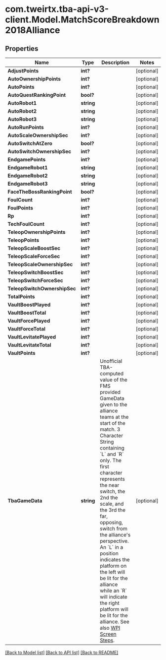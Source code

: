 # com.tweirtx.tba-api-v3-client.Model.MatchScoreBreakdown2018Alliance
## Properties

Name | Type | Description | Notes
------------ | ------------- | ------------- | -------------
**AdjustPoints** | **int?** |  | [optional] 
**AutoOwnershipPoints** | **int?** |  | [optional] 
**AutoPoints** | **int?** |  | [optional] 
**AutoQuestRankingPoint** | **bool?** |  | [optional] 
**AutoRobot1** | **string** |  | [optional] 
**AutoRobot2** | **string** |  | [optional] 
**AutoRobot3** | **string** |  | [optional] 
**AutoRunPoints** | **int?** |  | [optional] 
**AutoScaleOwnershipSec** | **int?** |  | [optional] 
**AutoSwitchAtZero** | **bool?** |  | [optional] 
**AutoSwitchOwnershipSec** | **int?** |  | [optional] 
**EndgamePoints** | **int?** |  | [optional] 
**EndgameRobot1** | **string** |  | [optional] 
**EndgameRobot2** | **string** |  | [optional] 
**EndgameRobot3** | **string** |  | [optional] 
**FaceTheBossRankingPoint** | **bool?** |  | [optional] 
**FoulCount** | **int?** |  | [optional] 
**FoulPoints** | **int?** |  | [optional] 
**Rp** | **int?** |  | [optional] 
**TechFoulCount** | **int?** |  | [optional] 
**TeleopOwnershipPoints** | **int?** |  | [optional] 
**TeleopPoints** | **int?** |  | [optional] 
**TeleopScaleBoostSec** | **int?** |  | [optional] 
**TeleopScaleForceSec** | **int?** |  | [optional] 
**TeleopScaleOwnershipSec** | **int?** |  | [optional] 
**TeleopSwitchBoostSec** | **int?** |  | [optional] 
**TeleopSwitchForceSec** | **int?** |  | [optional] 
**TeleopSwitchOwnershipSec** | **int?** |  | [optional] 
**TotalPoints** | **int?** |  | [optional] 
**VaultBoostPlayed** | **int?** |  | [optional] 
**VaultBoostTotal** | **int?** |  | [optional] 
**VaultForcePlayed** | **int?** |  | [optional] 
**VaultForceTotal** | **int?** |  | [optional] 
**VaultLevitatePlayed** | **int?** |  | [optional] 
**VaultLevitateTotal** | **int?** |  | [optional] 
**VaultPoints** | **int?** |  | [optional] 
**TbaGameData** | **string** | Unofficial TBA-computed value of the FMS provided GameData given to the alliance teams at the start of the match. 3 Character String containing &#x60;L&#x60; and &#x60;R&#x60; only. The first character represents the near switch, the 2nd the scale, and the 3rd the far, opposing, switch from the alliance&#39;s perspective. An &#x60;L&#x60; in a position indicates the platform on the left will be lit for the alliance while an &#x60;R&#x60; will indicate the right platform will be lit for the alliance. See also [WPI Screen Steps](https://wpilib.screenstepslive.com/s/currentCS/m/getting_started/l/826278-2018-game-data-details). | [optional] 

[[Back to Model list]](../README.md#documentation-for-models) [[Back to API list]](../README.md#documentation-for-api-endpoints) [[Back to README]](../README.md)

